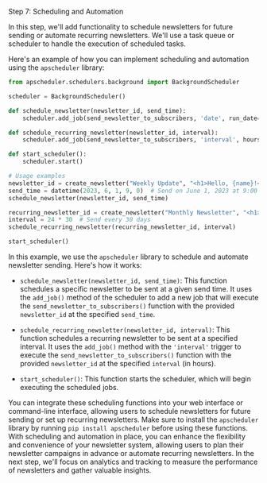 Step 7: Scheduling and Automation

In this step, we'll add functionality to schedule newsletters for future sending or automate recurring newsletters. We'll use a task queue or scheduler to handle the execution of scheduled tasks.

Here's an example of how you can implement scheduling and automation using the `apscheduler` library:

```python
from apscheduler.schedulers.background import BackgroundScheduler

scheduler = BackgroundScheduler()

def schedule_newsletter(newsletter_id, send_time):
    scheduler.add_job(send_newsletter_to_subscribers, 'date', run_date=send_time, args=[newsletter_id])

def schedule_recurring_newsletter(newsletter_id, interval):
    scheduler.add_job(send_newsletter_to_subscribers, 'interval', hours=interval, args=[newsletter_id])

def start_scheduler():
    scheduler.start()

# Usage examples
newsletter_id = create_newsletter("Weekly Update", "<h1>Hello, {name}!</h1><p>Here's your weekly update.</p>")
send_time = datetime(2023, 6, 1, 9, 0)  # Send on June 1, 2023 at 9:00 AM
schedule_newsletter(newsletter_id, send_time)

recurring_newsletter_id = create_newsletter("Monthly Newsletter", "<h1>Hello, {name}!</h1><p>Here's your monthly newsletter.</p>")
interval = 24 * 30  # Send every 30 days
schedule_recurring_newsletter(recurring_newsletter_id, interval)

start_scheduler()
```

In this example, we use the `apscheduler` library to schedule and automate newsletter sending. Here's how it works:

- `schedule_newsletter(newsletter_id, send_time)`: This function schedules a specific newsletter to be sent at a given send time. It uses the `add_job()` method of the scheduler to add a new job that will execute the `send_newsletter_to_subscribers()` function with the provided `newsletter_id` at the specified `send_time`.

- `schedule_recurring_newsletter(newsletter_id, interval)`: This function schedules a recurring newsletter to be sent at a specified interval. It uses the `add_job()` method with the `'interval'` trigger to execute the `send_newsletter_to_subscribers()` function with the provided `newsletter_id` at the specified `interval` (in hours).

- `start_scheduler()`: This function starts the scheduler, which will begin executing the scheduled jobs.

You can integrate these scheduling functions into your web interface or command-line interface, allowing users to schedule newsletters for future sending or set up recurring newsletters.
Make sure to install the `apscheduler` library by running `pip install apscheduler` before using these functions.
With scheduling and automation in place, you can enhance the flexibility and convenience of your newsletter system, allowing users to plan their newsletter campaigns in advance or automate recurring newsletters.
In the next step, we'll focus on analytics and tracking to measure the performance of newsletters and gather valuable insights.
